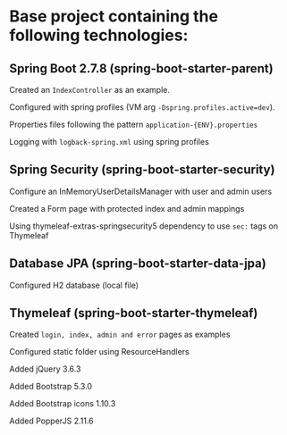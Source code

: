 # Base project containing the following technologies:

## Spring Boot 2.7.8 (spring-boot-starter-parent)

Created an `IndexController` as an example.

Configured with spring profiles (VM arg `-Dspring.profiles.active=dev`).

Properties files following the pattern `application-{ENV}.properties`

Logging with `logback-spring.xml` using spring profiles

## Spring Security (spring-boot-starter-security)

Configure an InMemoryUserDetailsManager with user and admin users

Created a Form page with protected index and admin mappings

Using thymeleaf-extras-springsecurity5 dependency to use `sec:` tags on Thymeleaf

## Database JPA (spring-boot-starter-data-jpa)

Configured H2 database (local file)

## Thymeleaf (spring-boot-starter-thymeleaf)

Created `login, index, admin and error` pages as examples

Configured static folder using ResourceHandlers

Added jQuery 3.6.3

Added Bootstrap 5.3.0

Added Bootstrap icons 1.10.3

Added PopperJS 2.11.6
